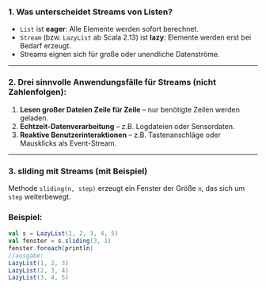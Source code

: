 ### 1. Was unterscheidet Streams von Listen?

- `List` ist **eager**: Alle Elemente werden sofort berechnet.
- `Stream` (bzw. `LazyList` ab Scala 2.13) ist **lazy**: Elemente werden erst bei Bedarf erzeugt.
- Streams eignen sich für große oder unendliche Datenströme.

---

### 2. Drei sinnvolle Anwendungsfälle für Streams (nicht Zahlenfolgen):

1. **Lesen großer Dateien Zeile für Zeile** – nur benötigte Zeilen werden geladen.
2. **Echtzeit-Datenverarbeitung** – z.B. Logdateien oder Sensordaten.
3. **Reaktive Benutzerinteraktionen** – z.B. Tastenanschläge oder Mausklicks als Event-Stream.

---

### 3. sliding mit Streams (mit Beispiel)

Methode `sliding(n, step)` erzeugt ein Fenster der Größe `n`, das sich um `step` weiterbewegt.

### Beispiel:

```scala
val s = LazyList(1, 2, 3, 4, 5)
val fenster = s.sliding(3, 1)
fenster.foreach(println)
//ausgabe:
LazyList(1, 2, 3)
LazyList(2, 3, 4)
LazyList(3, 4, 5)

```
